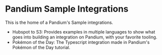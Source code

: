 
# Pandium Sample Integrations


This is the home of a Pandium's Sample integrations.
- Hubspot to S3: Provides examples in multiple languages to show what goes into building an integration on Pandium, with your favorite tooling. 
- Pokémon of the Day: The Typescript integration made in Pandium's Pokémon of the Day tutorial.